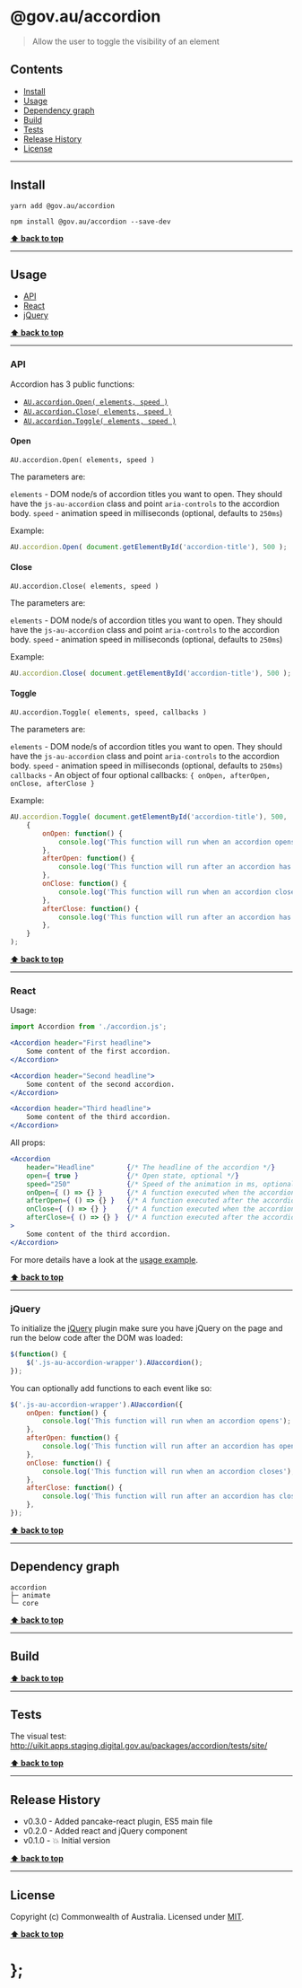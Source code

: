 @gov.au/accordion
============

> Allow the user to toggle the visibility of an element


## Contents

* [Install](#install)
* [Usage](#usage)
* [Dependency graph](#dependency-graph)
* [Build](#build)
* [Tests](#tests)
* [Release History](#release-history)
* [License](#license)


----------------------------------------------------------------------------------------------------------------------------------------------------------------


## Install


```shell
yarn add @gov.au/accordion
```

```shell
npm install @gov.au/accordion --save-dev
```


**[⬆ back to top](#contents)**


----------------------------------------------------------------------------------------------------------------------------------------------------------------


## Usage


* [API](#api)
* [React](#react)
* [jQuery](#jquery)


**[⬆ back to top](#contents)**


----------------------------------------------------------------------------------------------------------------------------------------------------------------

### API


Accordion has 3 public functions:

- [`AU.accordion.Open( elements, speed )`](#open)
- [`AU.accordion.Close( elements, speed )`](#close)
- [`AU.accordion.Toggle( elements, speed )`](#toggle)


#### Open

`AU.accordion.Open( elements, speed )`

The parameters are:

`elements` - DOM node/s of accordion titles you want to open. They should have the `js-au-accordion` class and point `aria-controls` to the accordion body. 
`speed` - animation speed in milliseconds (optional, defaults to `250ms`)

Example:

```js
AU.accordion.Open( document.getElementById('accordion-title'), 500 );
```


#### Close

`AU.accordion.Close( elements, speed )`

The parameters are:

`elements` - DOM node/s of accordion titles you want to open. They should have the `js-au-accordion` class and point `aria-controls` to the accordion body. 
`speed` - animation speed in milliseconds (optional, defaults to `250ms`)

Example:

```js
AU.accordion.Close( document.getElementById('accordion-title'), 500 );
```


#### Toggle

`AU.accordion.Toggle( elements, speed, callbacks )`

The parameters are:

`elements` - DOM node/s of accordion titles you want to open. They should have the `js-au-accordion` class and point `aria-controls` to the accordion body. 
`speed` - animation speed in milliseconds (optional, defaults to `250ms`)
`callbacks` - An object of four optional callbacks: `{ onOpen, afterOpen, onClose, afterClose }`

Example:

```js
AU.accordion.Toggle( document.getElementById('accordion-title'), 500,
	{
		onOpen: function() {
			console.log('This function will run when an accordion opens');
		},
		afterOpen: function() {
			console.log('This function will run after an accordion has opened');
		},
		onClose: function() {
			console.log('This function will run when an accordion closes');
		},
		afterClose: function() {
			console.log('This function will run after an accordion has closed');
		},
	}
);
```


**[⬆ back to top](#contents)**


----------------------------------------------------------------------------------------------------------------------------------------------------------------


### React

Usage:

```jsx
import Accordion from './accordion.js';

<Accordion header="First headline">
	Some content of the first accordion.
</Accordion>

<Accordion header="Second headline">
	Some content of the second accordion.
</Accordion>

<Accordion header="Third headline">
	Some content of the third accordion.
</Accordion>
```

All props:

```jsx
<Accordion
	header="Headline"        {/* The headline of the accordion */}
	open={ true }            {/* Open state, optional */}
	speed="250"              {/* Speed of the animation in ms, optional */}
	onOpen={ () => {} }      {/* A function executed when the accordion opens, optional */}
	afterOpen={ () => {} }   {/* A function executed after the accordion opened, optional */}
	onClose={ () => {} }     {/* A function executed when the accordion closes, optional */}
	afterClose={ () => {} }  {/* A function executed after the accordion opened, optional */}
>
	Some content of the third accordion.
</Accordion>
```

For more details have a look at the [usage example](https://github.com/govau/uikit/tree/master/packages/accordion/tests/react/index.js).


**[⬆ back to top](#contents)**


----------------------------------------------------------------------------------------------------------------------------------------------------------------


### jQuery

To initialize the [jQuery](https://jquery.com/) plugin make sure you have jQuery on the page and run the below code after the DOM was loaded:

```js
$(function() {
	$('.js-au-accordion-wrapper').AUaccordion();
});
```

You can optionally add functions to each event like so:

```js
$('.js-au-accordion-wrapper').AUaccordion({
	onOpen: function() {
		console.log('This function will run when an accordion opens');
	},
	afterOpen: function() {
		console.log('This function will run after an accordion has opened');
	},
	onClose: function() {
		console.log('This function will run when an accordion closes');
	},
	afterClose: function() {
		console.log('This function will run after an accordion has closed');
	},
});
```


**[⬆ back to top](#contents)**


----------------------------------------------------------------------------------------------------------------------------------------------------------------


## Dependency graph

```shell
accordion
├─ animate
└─ core
```


**[⬆ back to top](#contents)**


----------------------------------------------------------------------------------------------------------------------------------------------------------------


## Build


**[⬆ back to top](#contents)**


----------------------------------------------------------------------------------------------------------------------------------------------------------------


## Tests

The visual test: http://uikit.apps.staging.digital.gov.au/packages/accordion/tests/site/


**[⬆ back to top](#contents)**


----------------------------------------------------------------------------------------------------------------------------------------------------------------


## Release History

* v0.3.0 - Added pancake-react plugin, ES5 main file
* v0.2.0 - Added react and jQuery component
* v0.1.0 - 💥 Initial version


**[⬆ back to top](#contents)**


----------------------------------------------------------------------------------------------------------------------------------------------------------------


## License

Copyright (c) Commonwealth of Australia.
Licensed under [MIT](https://raw.githubusercontent.com/govau/uikit/packages/core/master/LICENSE).


**[⬆ back to top](#contents)**

# };
